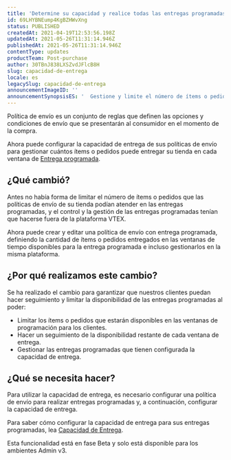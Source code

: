 ```yaml
---
title: 'Determine su capacidad y realice todas las entregas programadas'
id: 69LHYBNEump4KgBZHWvXng
status: PUBLISHED
createdAt: 2021-04-19T12:53:56.198Z
updatedAt: 2021-05-26T11:31:14.946Z
publishedAt: 2021-05-26T11:31:14.946Z
contentType: updates
productTeam: Post-purchase
author: 30TBnJ838LXSZvdJFlcB8H
slug: capacidad-de-entrega
locale: es
legacySlug: capacidad-de-entrega
announcementImageID: ''
announcementSynopsisES: '  Gestione y limite el número de ítems o pedidos en sus ventanas de entrega programadas.'
---
```



Política de envío es un conjunto de reglas que definen las opciones y condiciones de envío que se presentarán al consumidor en el momento de la compra.

Ahora puede configurar la capacidad de entrega de sus políticas de envío para gestionar cuántos ítems o pedidos puede entregar su tienda en cada ventana de [Entrega programada](https://help.vtex.com/es/tutorial/entrega-agendada--22g3HAVCGLFiU7xugShOBi).

## ¿Qué cambió? 

Antes no había forma de limitar el número de ítems o pedidos que las políticas de envío de su tienda podían atender en las entregas programadas, y el control y la gestión de las entregas programadas tenían que hacerse fuera de la plataforma VTEX. 

Ahora puede crear y editar una política de envío con entrega programada, definiendo la cantidad de ítems o pedidos entregados en las ventanas de tiempo disponibles para la entrega programada e incluso gestionarlos en la misma plataforma.

## ¿Por qué realizamos este cambio?

Se ha realizado el cambio para garantizar que nuestros clientes puedan hacer seguimiento y limitar la disponibilidad de las entregas programadas al poder:

*   Limitar los ítems o pedidos que estarán disponibles en las ventanas de programación para los clientes.
*   Hacer un seguimiento de la disponibilidad restante de cada ventana de entrega.
*   Gestionar las entregas programadas que tienen configurada la capacidad de entrega.

## ¿Qué se necesita hacer?

Para utilizar la capacidad de entrega, es necesario configurar una política de envío para realizar entregas programadas y, a continuación, configurar la capacidad de entrega.

Para saber cómo configurar la capacidad de entrega para sus entregas programadas, lea [Capacidad de Entrega](https://help.vtex.com/es/tutorial/gerenciar-capacidade-de-entrega--2y217FQZCjD0I1n62yxVcz).

<div class="alert alert-info">
Esta funcionalidad está en fase Beta y solo está disponible para los ambientes Admin v3.
</div>

